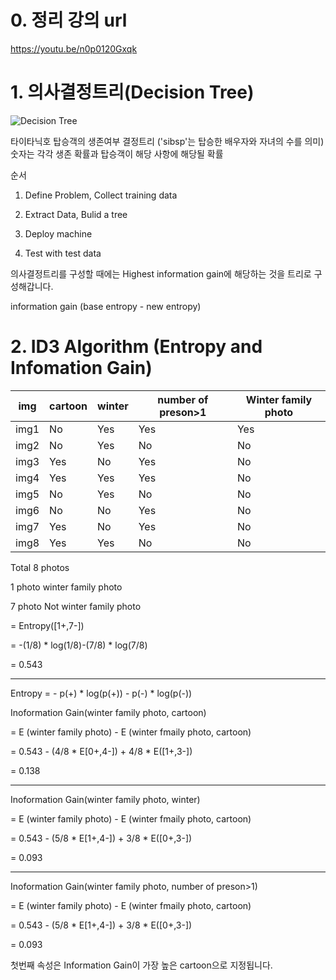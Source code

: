 # 0. 정리 강의 url

https://youtu.be/n0p0120Gxqk

# 1. 의사결정트리(Decision Tree)

![Decision Tree](https://i.imgur.com/wcRuv1X.png)

타이타닉호 탑승객의 생존여부 결정트리
('sibsp'는 탑승한 배우자와 자녀의 수를 의미)
숫자는 각각 생존 확률과 탑승객이 해당 사항에 해당될 확률

순서

1. Define Problem, Collect training data

2. Extract Data, Bulid a tree

3. Deploy machine

4. Test with test data

의사결정트리를 구성할 때에는 Highest information gain에 해당하는 것을 트리로 구성해갑니다.

information gain (base entropy - new entropy)

# 2. ID3 Algorithm (Entropy and Infomation Gain)

img  | cartoon  | winter | number of preson>1 | Winter family photo
---  | -------- | ------ | ------------------ | ------------------
img1 | No       | Yes    | Yes                | Yes
img2 | No       | Yes    | No                 | No
img3 | Yes      | No     | Yes                | No
img4 | Yes      | Yes    | Yes                | No
img5 | No       | Yes    | No                 | No
img6 | No       | No     | Yes                | No
img7 | Yes      | No     | Yes                | No
img8 | Yes      | Yes    | No                 | No


Total 8 photos

1 photo winter family photo

7 photo Not winter family photo

= Entropy([1+,7-])

= -(1/8) * log(1/8)-(7/8) * log(7/8)

= 0.543

----------------------
Entropy = - p(+) * log(p(+)) - p(-) * log(p(-))

Inoformation Gain(winter family photo, cartoon)

= E (winter family photo) - E (winter fmaily photo, cartoon)

= 0.543 - (4/8 * E[0+,4-]) + 4/8 * E([1+,3-])

= 0.138

-------------------------

Inoformation Gain(winter family photo, winter)

= E (winter family photo) - E (winter fmaily photo, cartoon)

= 0.543 - (5/8 * E[1+,4-]) + 3/8 * E([0+,3-])

= 0.093

-------------------------

Inoformation Gain(winter family photo, number of preson>1)

= E (winter family photo) - E (winter fmaily photo, cartoon)

= 0.543 - (5/8 * E[1+,4-]) + 3/8 * E([0+,3-])

= 0.093

첫번째 속성은 Information Gain이 가장 높은 cartoon으로 지정됩니다.